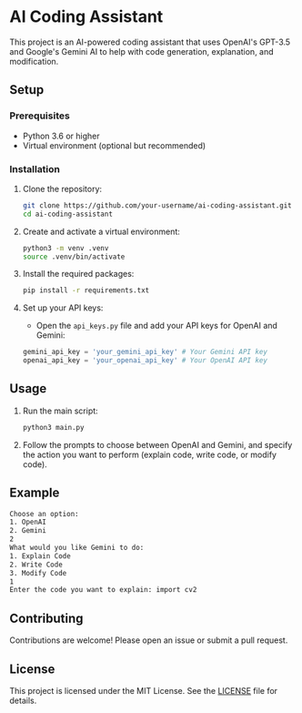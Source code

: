 # AI Coding Assistant

This project is an AI-powered coding assistant that uses OpenAI's GPT-3.5 and Google's Gemini AI to help with code generation, explanation, and modification.

## Setup

### Prerequisites

- Python 3.6 or higher
- Virtual environment (optional but recommended)

### Installation

1. Clone the repository:

    ```sh
    git clone https://github.com/your-username/ai-coding-assistant.git
    cd ai-coding-assistant
    ```

2. Create and activate a virtual environment:

    ```sh
    python3 -m venv .venv
    source .venv/bin/activate
    ```

3. Install the required packages:

    ```sh
    pip install -r requirements.txt
    ```

4. Set up your API keys:

    - Open the `api_keys.py` file and add your API keys for OpenAI and Gemini:

    ```python
    gemini_api_key = 'your_gemini_api_key' # Your Gemini API key
    openai_api_key = 'your_openai_api_key' # Your OpenAI API key
    ```

## Usage

1. Run the main script:

    ```sh
    python3 main.py
    ```

2. Follow the prompts to choose between OpenAI and Gemini, and specify the action you want to perform (explain code, write code, or modify code).

## Example

```sh
Choose an option:
1. OpenAI
2. Gemini
2
What would you like Gemini to do:
1. Explain Code
2. Write Code
3. Modify Code
1
Enter the code you want to explain: import cv2
```

## Contributing

Contributions are welcome! Please open an issue or submit a pull request.

## License

This project is licensed under the MIT License. See the [LICENSE](LICENSE) file for details.
